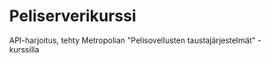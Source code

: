 # Peliserverikurssi

API-harjoitus, tehty Metropolian "Pelisovellusten taustajärjestelmät" -kurssilla
